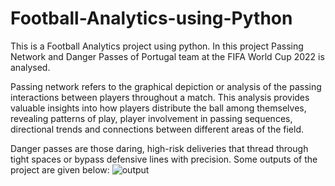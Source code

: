 # Football-Analytics-using-Python
This is a Football Analytics project using python. In this project Passing Network and Danger Passes of Portugal team at the FIFA World Cup 2022 is analysed. 

Passing network refers to the graphical depiction or analysis of the passing interactions between players throughout a match. This analysis provides valuable insights into how players distribute the ball among themselves, revealing patterns of play, player involvement in passing sequences, directional trends and connections between different areas of the field.

Danger passes are those daring, high-risk deliveries that thread through tight spaces or bypass defensive lines with precision.
Some outputs of the project are given below:
![output](https://github.com/SumanSamanta07/Football-Analytics-using-Python/assets/108650014/7d1ea259-b3d7-49ff-885d-0343ecf06622)
